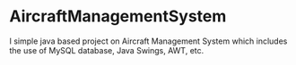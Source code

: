 # AircraftManagementSystem
I simple java based project on Aircraft Management System which includes the use of MySQL database, Java Swings, AWT, etc.
